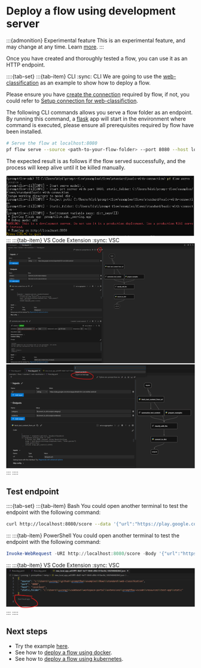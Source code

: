 # Deploy a flow using development server
:::{admonition} Experimental feature
This is an experimental feature, and may change at any time. Learn [more](https://aka.ms/azuremlexperimental).
:::

Once you have created and thoroughly tested a flow, you can use it as an HTTP endpoint.

::::{tab-set}
:::{tab-item} CLI
:sync: CLI
We are going to use the [web-classification](https://github.com/microsoft/promptflow/tree/main/examples/flows/standard/web-classification/) as
an example to show how to deploy a flow.

Please ensure you have [create the connection](../manage-connections.md#create-a-connection) required by flow, if not, you could
refer to [Setup connection for web-classifiction](https://github.com/microsoft/promptflow/tree/main/examples/flows/standard/web-classification#1-setup-connection).


The following CLI commands allows you serve a flow folder as an endpoint. By running this command, a [flask](https://flask.palletsprojects.com/en/) app will start in the environment where command is executed, please ensure all prerequisites required by flow have been installed.
```bash
# Serve the flow at localhost:8080
pf flow serve --source <path-to-your-flow-folder> --port 8080 --host localhost
```

The expected result is as follows if the flow served successfully, and the process will keep alive until it be killed manually.

![img](../../media/how-to-guides/deploy_flow.png)
:::
:::{tab-item} VS Code Extension
:sync: VSC
![img](../../media/how-to-guides/vscode_export.png)
![img](../../media/how-to-guides/vscode_export_as_local_app.png)
:::
::::

## Test endpoint
::::{tab-set}
:::{tab-item} Bash
You could open another terminal to test the endpoint with the following command:
```bash
curl http://localhost:8080/score --data '{"url":"https://play.google.com/store/apps/details?id=com.twitter.android"}' -X POST  -H "Content-Type: application/json"
```
:::
:::{tab-item} PowerShell
You could open another terminal to test the endpoint with the following command:
```powershell
Invoke-WebRequest -URI http://localhost:8080/score -Body '{"url":"https://play.google.com/store/apps/details?id=com.twitter.android"}' -Method POST  -ContentType "application/json"
```
:::
:::{tab-item} VS Code Extension
:sync: VSC
![img](../../media/how-to-guides/vscode_start_local_app.png)
:::
::::

## Next steps
- Try the example [here](https://github.com/microsoft/promptflow/blob/main/examples/tutorials/flow-deploy/deploy.md).
- See how to [deploy a flow using docker](deploy-using-docker.md).
- See how to [deploy a flow using kubernetes](deploy-using-kubernetes.md).
